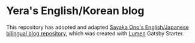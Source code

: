 # Yera's English/Korean blog
This repository has adopted and adapted [Sayaka Ono's English/Japanese bilingual blog repository](https://github.com/SayakaOno/gatsby-blog), which was created with [Lumen](https://github.com/alxshelepenok/gatsby-starter-lumen) Gatsby Starter.
